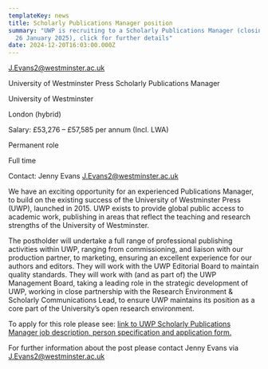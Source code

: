 ```yaml
---
templateKey: news
title: Scholarly Publications Manager position
summary: "UWP is recruiting to a Scholarly Publications Manager (closing date:
  26 January 2025), click for further details"
date: 2024-12-20T16:03:00.000Z
---
```

[J.Evans2@westminster.ac.uk](mailto:J.Evans2@westminster.ac.uk)

University of Westminster Press Scholarly Publications Manager

University of Westminster

London (hybrid)

Salary: £53,276 – £57,585 per annum (Incl. LWA)

Permanent role

Full time

Contact: Jenny Evans J.Evans2@westminster.ac.uk

We have an exciting opportunity for an experienced Publications Manager, to build on the existing success of the University of Westminster Press (UWP), launched in 2015. UWP exists to provide global public access to academic work, publishing in areas that reflect the teaching and research strengths of the University of Westminster.

The postholder will undertake a full range of professional publishing activities within UWP, ranging from commissioning, and liaison with our production partner, to marketing, ensuring an excellent experience for our authors and editors. They will work with the UWP Editorial Board to maintain quality standards. They will work with (and as part of) the UWP Management Board, taking a leading role in the strategic development of UWP, working in close partnership with the Research Environment & Scholarly Communications Lead, to ensure UWP maintains its position as a core part of the University’s open research environment.

To apply for this role please see: [link to UWP Scholarly Publications Manager job description, person specification and application form.](https://vacancies.westminster.ac.uk/Hrvacancies/default.aspx?id=50051774)

For further information about the post please contact Jenny Evans via [J.Evans2@westminster.ac.uk](mailto:J.Evans2@westminster.ac.uk)

